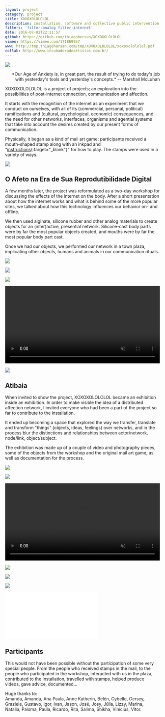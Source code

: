 ```yaml
---
layout: project
category: project
title: XOXOXOLOLOLOL
description: installation, software and collective public intervention
filters: 'filter-analog filter-internet'
date: 2016-07-02T22:11:57
github: https://github.com/thiagohersan/XOXOXOLOLOLOL
vimeo: https://vimeo.com/171869957
www: http://tmp.thiagohersan.com/tmp/XOXOXOLOLOLOL/xoxoxolololol.pdf
collab: http://www.incubadoradeartistas.com.br/
---
```

![](/images/projects/xoxoxolololol/envelope02.jpg)

<div style="text-align:right;" markdown="1">
  *Our Age of Anxiety is, in great part, the result of trying to do today's job with yesterday's tools and yesterday's concepts.*  
  -- Marshall McLuhan
</div>

XOXOXOLOLOLOL is a project of projects; an exploration into the possibilities of post-internet connection, communication and affection.

It starts with the recognition of the internet as an experiment that we conduct on ourselves, with all of its (commercial, personal, political) ramifications and (cultural, psychological, economic) consequences, and the need for other networks, interfaces, organisms and agential systems that take into account the desires created by our present forms of communication.

Physically, it began as a kind of mail art game: participants received a mouth-shaped stamp along with an inkpad and "[instructions](/images/projects/xoxoxolololol/A6_regras.pdf){:target="_blank"}" for how to play. The stamps were used in a variety of ways.

![](/images/projects/xoxoxolololol/envelope00.jpg)

## O Afeto na Era de Sua Reprodutibilidade Digital
A few months later, the project was reformulated as a two-day workshop for discussing the effects of the internet on the body. After a short presentation about how the internet works and what is behind some of the more popular sites, we talked about how this technology influences our behavior on- and offline.

We then used alginate, silicone rubber and other analog materials to create objects for an (inter)active, presential network. Silicone-cast body parts were by far the most popular objects created, and mouths were by far the most popular body part cast.

Once we had our objects, we performed our network in a town plaza, implicating other objects, humans and animals in our communication rituals.

![](/images/projects/xoxoxolololol/workshop01.jpg)

![](/images/projects/xoxoxolololol/workshop04.jpg)

![](/images/projects/xoxoxolololol/workshop06.jpg)

<video loop autoplay muted width="100%">
  <source src="/images/projects/xoxoxolololol/workshop08.webm" type="video/webm">
  <source src="/images/projects/xoxoxolololol/workshop08.mp4" type="video/mp4">
</video>

![](/images/projects/xoxoxolololol/workshop09.jpg)

## Atibaia
When invited to show the project, XOXOXOLOLOLOL became an exhibition inside an exhibition. In order to make visible the idea of a distributed affection network, I invited everyone who had been a part of the project so far to contribute to the installation.

It ended up becoming a space that explored the way we transfer, translate and transform "things" (objects, ideas, feelings) over networks, and in the process blur the distinctions and relationships between actor/network, node/link, object/subject.

The exhibition was made up of a couple of video and photography pieces, some of the objects from the workshop and the original mail art game, as well as documentation for the process.

![](/images/projects/xoxoxolololol/FATA00.jpg)

![](/images/projects/xoxoxolololol/FATA01.jpg)

<video loop autoplay muted width="100%">
  <source src="/images/projects/xoxoxolololol/FATA03.webm" type="video/webm">
  <source src="/images/projects/xoxoxolololol/FATA03.mp4" type="video/mp4">
</video>

![](/images/projects/xoxoxolololol/FATA04.jpg)

![](/images/projects/xoxoxolololol/FATA06.jpg)

![](/images/projects/xoxoxolololol/FATA07.jpg)

<div class="video-wrapper video-wrapper-16x9">
  <iframe src="//player.vimeo.com/video/171869957?title=0&amp;byline=0&amp;portrait=0&amp;color=ff0179" frameborder="0" webkitallowfullscreen="" mozallowfullscreen="" allowfullscreen=""></iframe>
</div>

## Participants
This would not have been possible without the participation of some very special people. From the people who received stamps in the mail, to the people who participated in the workshop, interacted with us in the plaza, contributed to the installation, travelled with stamps, helped produce videos, gave advice, documented... 

Huge thanks to:  
Amanda, Amanda, Ana Paula, Anne Katherin, Belén, Cybelle, Gersey, Graziele, Gustavo, Igor, Ivan, Jason, José, Josy, Júlia, Lizzy, Marina, Natalia, Paloma, Paula, Ricardo, Rita, Salima, Shikha, Vinícius, Vitor.